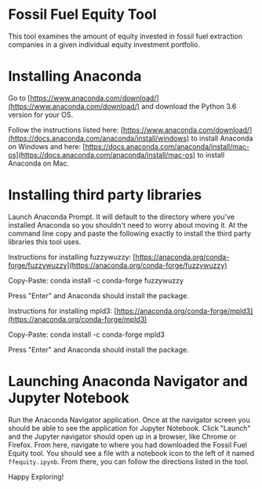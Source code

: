 # Fossil Fuel Equity Tool
This tool examines the amount of equity invested in fossil fuel extraction companies in a given individual equity investment portfolio.

# Installing Anaconda
Go to [https://www.anaconda.com/download/](https://www.anaconda.com/download/) and download the Python 3.6 version for your OS.

Follow the instructions listed here: [https://www.anaconda.com/download/](https://docs.anaconda.com/anaconda/install/windows) to install Anaconda on Windows and here: [https://docs.anaconda.com/anaconda/install/mac-os](https://docs.anaconda.com/anaconda/install/mac-os) to install Anaconda on Mac.

# Installing third party libraries
Launch Anaconda Prompt. It will default to the directory where you've installed Anaconda so you shouldn't need to worry about moving it. At the command line copy and paste the following exactly to install the third party libraries this tool uses.

Instructions for installing fuzzywuzzy: [https://anaconda.org/conda-forge/fuzzywuzzy](https://anaconda.org/conda-forge/fuzzywuzzy)

Copy-Paste: conda install -c conda-forge fuzzywuzzy

Press "Enter" and Anaconda should install the package.

Instructions for installing mpld3: [https://anaconda.org/conda-forge/mpld3](https://anaconda.org/conda-forge/mpld3)

Copy-Paste: conda install -c conda-forge mpld3

Press "Enter" and Anaconda should install the package.

# Launching Anaconda Navigator and Jupyter Notebook
Run the Anaconda Navigator application. Once at the navigator screen you should be able to see the application for Jupyter Notebook. Click "Launch" and the Jupyter navigator should open up in a browser, like Chrome or Firefox. From here, navigate to where you had downloaded the Fossil Fuel Equity tool. You should see a file with a notebook icon to the left of it named `ffequity.ipynb`. From there, you can follow the directions listed in the tool.

Happy Exploring!
